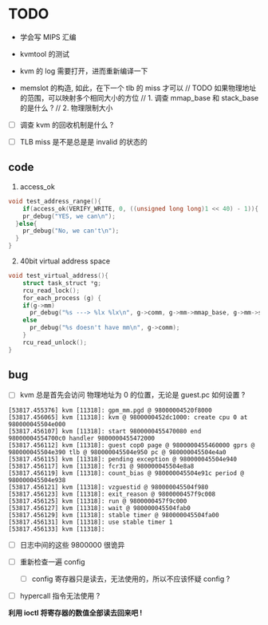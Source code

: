 # TODO

- 学会写 MIPS 汇编
- kvmtool 的测试
- kvm 的 log 需要打开，进而重新编译一下


- memslot 的构造, 如此，在下一个 tlb 的 miss 才可以
// TODO 如果物理地址的范围，可以映射多个相同大小的方位
// 1. 调查 mmap_base 和 stack_base 的是什么 ?
// 2. 物理限制大小

- [ ] 调查 kvm 的回收机制是什么 ?

- [ ] TLB miss 是不是总是是 invalid 的状态的

## code

1. access_ok
```c
void test_address_range(){
	if(access_ok(VERIFY_WRITE, 0, ((unsigned long long)1 << 40) - 1)){
    pr_debug("YES, we can\n");
  }else{
    pr_debug("No, we can't\n");
  }
}
```

2. 40bit virtual address space
```c
void test_virtual_address(){
	struct task_struct *g;
	rcu_read_lock();
	for_each_process (g) { 
    if(g->mm)
      pr_debug("%s ---> %lx %lx\n", g->comm, g->mm->mmap_base, g->mm->start_stack);
    else 
      pr_debug("%s doesn't have mm\n", g->comm);
	}
	rcu_read_unlock();
}
```


## bug
- [ ] kvm 总是首先会访问 物理地址为 0 的位置，无论是 guest.pc 如何设置 ?

```
[53817.455376] kvm [11318]: gpm_mm.pgd @ 98000004520f8000
[53817.456065] kvm [11318]: kvm @ 9800000452dc1000: create cpu 0 at 980000045504e000
[53817.456107] kvm [11318]: start 9800000455470080 end 98000004554700c0 handler 9800000455472000
[53817.456112] kvm [11318]: guest cop0 page @ 9800000455460000 gprs @ 980000045504e390 tlb @ 980000045504e950 pc @ 980000045504e4a0
[53817.456115] kvm [11318]: pending exception @ 980000045504e940
[53817.456117] kvm [11318]: fcr31 @ 980000045504e8a8
[53817.456119] kvm [11318]: count_bias @ 980000045504e91c period @ 980000045504e938
[53817.456121] kvm [11318]: vzguestid @ 980000045504f980
[53817.456123] kvm [11318]: exit_reason @ 9800000457f9c008
[53817.456125] kvm [11318]: run @ 9800000457f9c000
[53817.456127] kvm [11318]: wait @ 980000045504fab0
[53817.456129] kvm [11318]: stable timer @ 980000045504fa00
[53817.456131] kvm [11318]: use stable timer 1
[53817.456133] kvm [11318]:
```
- [ ] 日志中间的这些 9800000 很诡异

- [ ] 重新检查一遍 config
  - [ ] config 寄存器只是读去，无法使用的，所以不应该怀疑 config ?
- [ ] hypercall 指令无法使用 ?

**利用 ioctl 将寄存器的数值全部读去回来吧 !**
